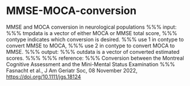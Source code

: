 # MMSE-MOCA-conversion
MMSE and MOCA conversion in neurological populations
%%% input: 
%%%     tmpdata is a vector of either MOCA or MMSE total score, 
%%%     contype indicates which conversion is desired. 
%%%     use 1 in contype to convert MMSE to MOCA, 
%%%     use 2 in contype to convert MOCA to MMSE. 
%%% output: 
%%%     outdata is a vector of converted estimated scores. 
%%%
%%% reference: 
%%%     Conversion between the Montreal Cognitive Assessment and the Mini-Mental Status Examination
%%%     Fasnacht et al., J Am Geriatr Soc, 08 November 2022, https://doi.org/10.1111/jgs.18124
